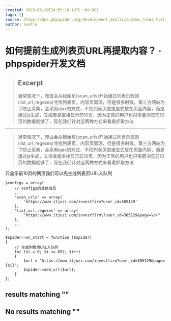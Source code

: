 ```yaml
---
created: 2023-03-19T14:05:18 (UTC +08:00)
tags: []
source: https://doc.phpspider.org/development_skills/custom_rules_list_page.html
author: seatle
---
```


# 如何提前生成列表页URL再提取内容？ · phpspider开发文档

> ## Excerpt
> 通常情况下，爬虫会从起始页(scan_urls)开始通过列表页规则(list_url_regexes)寻找列表页，内容页同理，但是很多时候，第三方网站为了防止采集，会采用ajax的方式，不把列表页直接显式放在页面内容，而是通过js生成，又或者是直接显示前10页，因为正常的用户也只需要浏览前10页的数据就够了，现在我们针对这两种方式来看看抓取方法

---
> 通常情况下，爬虫会从起始页(scan\_urls)开始通过列表页规则(list\_url\_regexes)寻找列表页，内容页同理，但是很多时候，第三方网站为了防止采集，会采用ajax的方式，不把列表页直接显式放在页面内容，而是通过js生成，又或者是直接显示前10页，因为正常的用户也只需要浏览前10页的数据就够了，现在我们针对这两种方式来看看抓取方法

只显示前10页的网页我们可以先生成列表页URL入队列

```
$configs = array(
    // configs的其他成员
    ...
    'scan_urls' => array(
        'https://www.itjuzi.com/investfirm?user_id=305129'
    ),
    'list_url_regexes' => array(
        "https://www.itjuzi.com/investfirm\?user_id=305129&page=\d+"
    ),
    ...
);

$spider->on_start = function ($spider) 
{
    // 生成列表页URL入队列
    for ($i = 0; $i <= 652; $i++) 
    {
        $url = "https://www.itjuzi.com/investfirm?user_id=305129&page={$i}";
        $spider->add_url($url);
    }
};
```

## results matching ""

## No results matching ""
